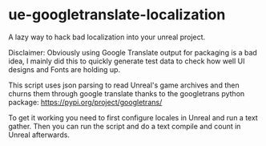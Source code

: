 # ue-googletranslate-localization
A lazy way to hack bad localization into your unreal project.

Disclaimer: Obviously using Google Translate output for packaging is a bad idea, I mainly did this to quickly generate test data to check how well UI designs and Fonts are holding up. 

This script uses json parsing to read Unreal's game archives and then churns them through google translate thanks to the googletrans python package: https://pypi.org/project/googletrans/

To get it working you need to first configure locales in Unreal and run a text gather. Then you can run the script and do a text compile and count in Unreal afterwards. 

